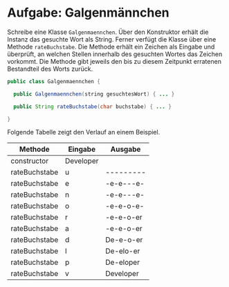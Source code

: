 # Aufgabe: Galgenmännchen

Schreibe eine Klasse <code>Galgenmaennchen</code>.
Über den Konstruktor erhält die Instanz das gesuchte Wort als String.
Ferner verfügt die Klasse über eine Methode <code>rateBuchstabe</code>.
Die Methode erhält ein Zeichen als Eingabe und überprüft, an welchen Stellen innerhalb des gesuchten Wortes das Zeichen vorkommt. Die Methode gibt jeweils den bis zu diesem Zeitpunkt erratenen Bestandteil des Worts zurück.

```java
public class Galgenmaennchen {

  public Galgenmaennchen(string gesuchtesWort) { ... }

  public String rateBuchstabe(char buchstabe) { ... }

}
```

Folgende Tabelle zeigt den Verlauf an einem Beispiel.


| Methode       | Eingabe   | Ausgabe   |
|---------------|-----------|-----------|
| constructor   | Developer |           |
| rateBuchstabe | u         | --------- |
| rateBuchstabe | e         | -e-e---e- |
| rateBuchstabe | n         | -e-e---e- |
| rateBuchstabe | o         | -e-e-o-e- |
| rateBuchstabe | r         | -e-e-o-er |
| rateBuchstabe | a         | -e-e-o-er |
| rateBuchstabe | d         | De-e-o-er |
| rateBuchstabe | l         | De-elo-er |
| rateBuchstabe | p         | De-eloper |
| rateBuchstabe | v         | Developer |
